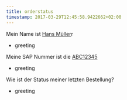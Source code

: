 ```yaml
---
title: orderstatus
timestamp: 2017-03-29T12:45:58.9422662+02:00
---
```


Mein Name ist [Hans Müller](NAME)r
* greeting

Meine SAP Nummer ist die [ABC12345](SAP_number)
* greeting

Wie ist der Status meiner letzten Bestellung?
* greeting
